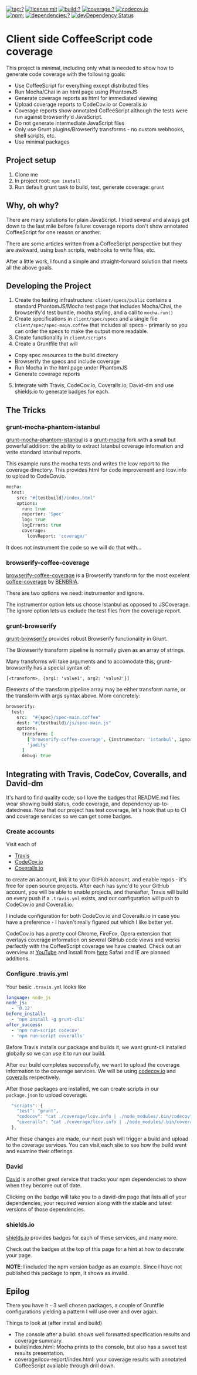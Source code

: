 [![tag:?](https://img.shields.io/github/tag/stevetarver/example-grunt-browserify-coffee-coverage.svg)](https://github.com/stevetarver/example-grunt-browserify-coffee-coverage/releases)
[![license:mit](https://img.shields.io/badge/license-mit-green.svg)](#license)
[![build:?](https://img.shields.io/travis/stevetarver/example-grunt-browserify-coffee-coverage/master.svg)](https://travis-ci.org/stevetarver/example-grunt-browserify-coffee-coverage)
[![coverage:?](https://img.shields.io/coveralls/stevetarver/example-grunt-browserify-coffee-coverage/master.svg?style=flat-square)](https://coveralls.io/r/stevetarver/example-grunt-browserify-coffee-coverage)
[![codecov.io](http://codecov.io/github/stevetarver/example-grunt-browserify-coffee-coverage/coverage.svg?branch=master)](http://codecov.io/github/stevetarver/example-grunt-browserify-coffee-coverage?branch=master)
<br>
[![npm:](https://img.shields.io/npm/v/example-grunt-browserify-coffee-coverage.svg)](https://www.npmjs.com/package/example-grunt-browserify-coffee-coverage)
[![dependencies:?](https://img.shields.io/david/stevetarver/example-grunt-browserify-coffee-coverage.svg)](https://david-dm.org/stevetarver/example-grunt-browserify-coffee-coverage.svg)
[![devDependency Status](https://david-dm.org/stevetarver/example-grunt-browserify-coffee-coverage/dev-status.svg)](https://david-dm.org/stevetarver/example-grunt-browserify-coffee-coverage#info=devDependencies)

# Client side CoffeeScript code coverage

This project is minimal, including only what is needed to show how to generate code coverage with the following goals:

- Use CoffeeScript for everything except distributed files
- Run Mocha/Chai in an html page using PhantomJS
- Generate coverage reports as html for immediated viewing
- Upload coverage reports to CodeCov.io or Coveralls.io
- Coverage reports show annotated CoffeeScript although the tests were run against browserify'd JavaScript.
- Do not generate intermediate JavaScript files
- Only use Grunt plugins/Browserify transforms - no custom webhooks, shell scripts, etc.
- Use minimal packages


## Project setup

1. Clone me
2. In project root: ```npm install```
3. Run default grunt task to build, test, generate coverage: ```grunt```


## Why, oh why?

There are many solutions for plain JavaScript. I tried several and always got down to the last mile before failure: coverage reports don't show annotated CoffeeScript for one reason or another.

There are some articles written from a CoffeeScript perspective but they are awkward, using bash scripts, webhooks to write files, etc.

After a little work, I found a simple and straight-forward solution that meets all the above goals.

## Developing the Project

1. Create the testing infrastructure: ```client/specs/public``` contains a standard PhantomJS/Mocha test page that includes Mocha/Chai, the browserify'd test bundle, mocha styling, and a call to ```mocha.run()```
2. Create specifications in ```client/spec/specs``` and a single file ```client/spec/spec-main.coffee``` that includes all specs - primarily so you can order the specs to make the output more readable.
3. Create functionality in ```client/scripts```
4. Create a Gruntfile that will
  - Copy spec resources to the build directory
  - Browserify the specs and include coverage
  - Run Mocha in the html page under PhantomJS
  - Generate coverage reports
5. Integrate with Travis, CodeCov.io, Coveralls.io, David-dm and use shields.io to generate badges for each.


## The Tricks

### grunt-mocha-phantom-istanbul

[grunt-mocha-phantom-istanbul](https://www.npmjs.com/package/grunt-mocha-phantom-istanbul) is a [grunt-mocha](https://www.npmjs.com/package/grunt-mocha) fork with a small but powerful addition: the ability to extract Istanbul coverage information and write standard Istanbul reports.

This example runs the mocha tests and writes the lcov report to the coverage directory. This provides html for code improvement and lcov.info to upload to CodeCov.io.

```CoffeeScript
mocha:
  test:
    src: "#{testbuild}/index.html"
    options:
      run: true
      reporter: 'Spec'
      log: true
      logErrors: true
      coverage:
        lcovReport: 'coverage/'
```

It does not instrument the code so we will do that with...

### browserify-coffee-coverage

[browserify-coffee-coverage](https://www.npmjs.com/package/browserify-coffee-coverage) is a Browserify transform for the most excelent [coffee-coverage](https://www.npmjs.com/package/coffee-coverage) by [BENBRIA](http://www.benbria.com).

There are two options we need: instrumentor and ignore.

The instrumentor option lets us choose Istanbul as opposed to JSCoverage. The ignore option lets us exclude the test files from the coverage report.


### grunt-browserify

[grunt-browserify](https://www.npmjs.com/package/grunt-browserify) provides robust Browserify functionality in Grunt. 

The Browserify transform pipeline is normally given as an array of strings. 

Many transforms will take arguments and to accomodate this, grunt-browserify has a special syntax of:

```[<transform>, {arg1: 'value1', arg2: 'value2'}]```

Elements of the transform pipeline array may be either transform name, or the transform with args syntax above. More concretely:

```CoffeeScript
browserify:
  test:
    src:  "#{spec}/spec-main.coffee"
    dest: "#{testbuild}/js/spec-main.js"
    options:
      transform: [
        ['browserify-coffee-coverage', {instrumentor: 'istanbul', ignore: '**/spec/**'}],
        'jadify'
      ]
      debug: true

```

## Integrating with Travis, CodeCov, Coveralls, and David-dm

It's hard to find quality code, so I love the badges that README.md files wear showing build status, code coverage, and dependency up-to-datedness. Now that our project has test coverage, let's hook that up to CI and coverage services so we can get some badges.

### Create accounts

Visit each of 

- [Travis](https://travis-ci.org)
- [CodeCov.io](https://codecov.io)
- [Coveralls.io](https://coveralls.io)

to create an account, link it to your GitHub account, and enable repos - it's free for open source projects. After each has sync'd to your GitHub account, you will be able to enable projects, and thereafter, Travis will build on every push if a ```.travis.yml``` exists, and our configuration will push to CodeCov.io and Coverall.io.

I include configuration for both CodeCov.io and Coveralls.io in case you have a preference - I haven't really figured out which I like better yet. 

CodeCov.io has a pretty cool Chrome, FireFox, Opera extension that overlays coverage information on several GitHub code views and works perfectly with the CoffeeScript coverage we have created. Check out an overview at [YouTube](https://www.youtube.com/watch?v=d6wJKODB8_g) and install from [here](https://github.com/codecov/browser-extension#codecov-browser-extension) Safari and IE are planned additions.

### Configure .travis.yml

Your basic ```.travis.yml``` looks like

```YAML
language: node_js
node_js:
  - '0.12'
before_install:
  - 'npm install -g grunt-cli'
after_success:
  - 'npm run-script codecov'
  - 'npm run-script coveralls'
```

Before Travis installs our package and builds it, we want grunt-cli installed globally so we can use it to run our build.

After our build completes successfully, we want to upload the coverage information to the coverage services. We will be using [codecov.io](https://www.npmjs.com/package/codecov.io) and [coveralls](https://www.npmjs.com/package/coveralls) respectively.

After those packages are installed, we can create scripts in our ```package.json``` to upload coverage.

```JavaScript
  "scripts": {
    "test": "grunt",
    "codecov": "cat ./coverage/lcov.info | ./node_modules/.bin/codecov",
    "coveralls": "cat ./coverage/lcov.info | ./node_modules/.bin/coveralls"
  },
```
After these changes are made, our next push will trigger a build and upload to the coverage services. You can visit each site to see how the build went and examine their offerings.

### David

[David](https://david-dm.org) is another great service that tracks your npm dependencies to show when they become out of date.

Clicking on the badge will take you to a david-dm page that lists all of your dependencies, your required version along with the stable and latest versions of those dependencies.

### shields.io

[shields.io](http://shields.io) provides badges for each of these services, and many more.

Check out the badges at the top of this page for a hint at how to decorate your page.

**NOTE**: I included the npm version badge as an example. Since I have not published this package to npm, it shows as invalid.

## Epilog

There you have it - 3 well chosen packages, a couple of Gruntfile configurations yielding a pattern I will use over and over again.

Things to look at (after install and build)

- The console after a build: shows well formatted specification results and coverage summary.
- build/index.html: Mocha prints to the console, but also has a sweet test results presentation.
- coverage/lcov-report/index.html: your coverage results with annotated CoffeeScript available through drill down.
